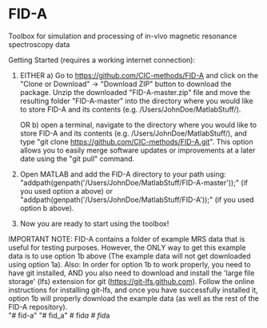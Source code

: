 # FID-A
Toolbox for simulation and processing of in-vivo magnetic resonance spectroscopy data

Getting Started (requires a working internet connection):
1. EITHER a) Go to https://github.com/CIC-methods/FID-A and click on the "Clone or Download" -> "Download ZIP" button to download the package.  Unzip the downloaded "FID-A-master.zip" file and move the resulting folder "FID-A-master" into the directory where you would like to store FID-A and its contents (e.g. /Users/JohnDoe/MatlabStuff/).
   
   OR     b) open a terminal, navigate to the directory where you would like to store FID-A and its contents (e.g. /Users/JohnDoe/MatlabStuff/), and type "git clone https://github.com/CIC-methods/FID-A.git".  This option allows you to easily merge software updates or improvements at a later date using the "git pull" command.  

2. Open MATLAB and add the FID-A directory to your path using: "addpath(genpath('/Users/JohnDoe/MatlabStuff/FID-A-master'));" (if you used option a above) or "addpath(genpath('/Users/JohnDoe/MatlabStuff/FID-A'));" (if you used option b above).

3. Now you are ready to start using the toolbox!

IMPORTANT NOTE:  FID-A contains a folder of example MRS data that is useful for testing purposes.  However, the ONLY way to get this example data is to use option 1b above (The example data will not get downloaded using option 1a).  Also:  In order for option 1b to work properly, you need to have git installed, AND you also need to download and install the 'large file storage' (lfs) extension for git (https://git-lfs.github.com).  Follow the online instructions for installing git-lfs, and once you have successfully installed it, option 1b will properly download the example data (as well as the rest of the FID-A repository).  
"# fid-a" 
"# fid_a" 
#   f i d _ a  
 #   f i d _ a  
 
